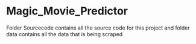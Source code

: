 # Magic_Movie_Predictor

Folder Sourcecode contains all the source code for this project and folder data contains all the data that is being scraped

